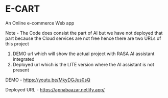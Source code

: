 # E-CART
An Online e-commerce Web app

Note - The Code does consist the part of AI but we have not deployed that part because the Cloud services are not free hence there are two URLs of this project
  1. DEMO url which will show the actual project with RASA AI assistant integrated
  2. Deployed url which is the LITE version where the AI assistant is not present

DEMO - https://youtu.be/MkyDGJus0sQ

Deployed URL - https://apnabaazar.netlify.app/
